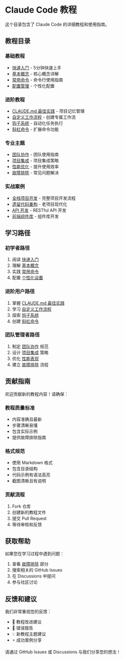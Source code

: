 # Claude Code 教程

这个目录包含了 Claude Code 的详细教程和使用指南。

## 教程目录

### 基础教程
- [快速入门](./basics/quick-start.md) - 5分钟快速上手
- [基本概念](./basics/concepts.md) - 核心概念详解
- [常用命令](./basics/commands.md) - 命令行使用指南
- [配置管理](./basics/configuration.md) - 个性化配置

### 进阶教程
- [CLAUDE.md 最佳实践](./advanced/claude-md-best-practices.md) - 项目记忆管理
- [自定义工作流程](./advanced/custom-workflows.md) - 创建专属工作流
- [钩子系统](./advanced/hooks-system.md) - 自动化任务执行
- [斜杠命令](./advanced/slash-commands.md) - 扩展命令功能

### 专业主题
- [团队协作](./collaboration/team-setup.md) - 团队使用指南
- [项目集成](./integration/project-integration.md) - 项目集成策略
- [性能优化](./optimization/performance.md) - 提升使用效率
- [故障排除](./troubleshooting/common-issues.md) - 常见问题解决

### 实战案例
- [全栈项目开发](./case-studies/fullstack-development.md) - 完整项目开发流程
- [遗留代码重构](./case-studies/legacy-refactoring.md) - 老项目现代化
- [API 开发](./case-studies/api-development.md) - RESTful API 开发
- [前端组件库](./case-studies/component-library.md) - 组件库开发

## 学习路径

### 初学者路径
1. 阅读 [快速入门](./basics/quick-start.md)
2. 理解 [基本概念](./basics/concepts.md)
3. 实践 [常用命令](./basics/commands.md)
4. 配置 [个性化设置](./basics/configuration.md)

### 进阶用户路径
1. 掌握 [CLAUDE.md 最佳实践](./advanced/claude-md-best-practices.md)
2. 学习 [自定义工作流程](./advanced/custom-workflows.md)
3. 探索 [钩子系统](./advanced/hooks-system.md)
4. 创建 [斜杠命令](./advanced/slash-commands.md)

### 团队管理者路径
1. 制定 [团队协作](./collaboration/team-setup.md) 规范
2. 设计 [项目集成](./integration/project-integration.md) 策略
3. 优化 [性能表现](./optimization/performance.md)
4. 建立 [故障排除](./troubleshooting/common-issues.md) 流程

## 贡献指南

欢迎贡献新的教程内容！请确保：

### 教程质量标准
- 内容准确且最新
- 步骤清晰易懂
- 包含实际示例
- 提供故障排除指南

### 格式规范
- 使用 Markdown 格式
- 包含目录结构
- 代码示例有语法高亮
- 截图清晰且有说明

### 贡献流程
1. Fork 仓库
2. 创建新的教程文件
3. 提交 Pull Request
4. 等待审核和反馈

## 获取帮助

如果您在学习过程中遇到问题：

1. 查看 [故障排除](./troubleshooting/common-issues.md) 部分
2. 搜索相关的 GitHub Issues
3. 在 Discussions 中提问
4. 参与社区讨论

## 反馈和建议

我们非常重视您的反馈：

- 📝 教程改进建议
- 🐛 错误报告
- 💡 新教程主题建议
- ⭐ 成功案例分享

请通过 GitHub Issues 或 Discussions 与我们分享您的想法！